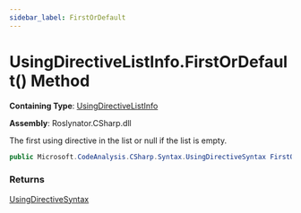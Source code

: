 ```yaml
---
sidebar_label: FirstOrDefault
---
```


# UsingDirectiveListInfo\.FirstOrDefault\(\) Method

**Containing Type**: [UsingDirectiveListInfo](../index.md)

**Assembly**: Roslynator\.CSharp\.dll

  
The first using directive in the list or null if the list is empty\.

```csharp
public Microsoft.CodeAnalysis.CSharp.Syntax.UsingDirectiveSyntax FirstOrDefault()
```

### Returns

[UsingDirectiveSyntax](https://docs.microsoft.com/en-us/dotnet/api/microsoft.codeanalysis.csharp.syntax.usingdirectivesyntax)

